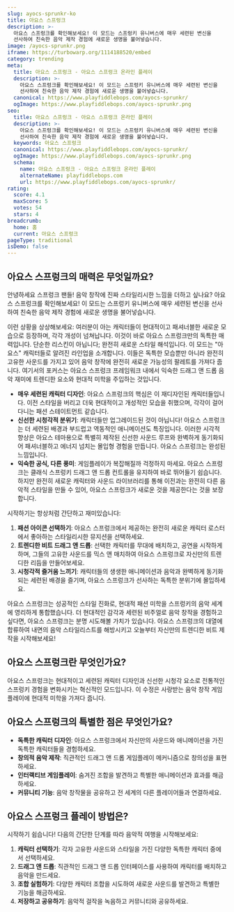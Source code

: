 ```yaml
---
slug: ayocs-sprunkr-ko
title: 아요스 스프렁크
description: >-
  아요스 스프렁크를 확인해보세요! 이 모드는 스프렁키 유니버스에 매우 세련된 변신을 
  선사하여 친숙한 음악 제작 경험에 새로운 생명을 불어넣습니다.
image: /ayocs-sprunkr.png
iframe: https://turbowarp.org/1114188520/embed
category: trending
meta:
  title: 아요스 스프렁크 - 아요스 스프렁크 온라인 플레이
  description: >-
    아요스 스프렁크를 확인해보세요! 이 모드는 스프렁키 유니버스에 매우 세련된 변신을 
    선사하여 친숙한 음악 제작 경험에 새로운 생명을 불어넣습니다.
  canonical: https://www.playfiddlebops.com/ayocs-sprunkr/
  ogImage: https://www.playfiddlebops.com/ayocs-sprunkr.png
seo:
  title: 아요스 스프렁크 - 아요스 스프렁크 온라인 플레이
  description: >-
    아요스 스프렁크를 확인해보세요! 이 모드는 스프렁키 유니버스에 매우 세련된 변신을 
    선사하여 친숙한 음악 제작 경험에 새로운 생명을 불어넣습니다.
  keywords: 아요스 스프렁크
  canonical: https://www.playfiddlebops.com/ayocs-sprunkr/
  ogImage: https://www.playfiddlebops.com/ayocs-sprunkr.png
  schema:
    name: 아요스 스프렁크 - 아요스 스프렁크 온라인 플레이
    alternateName: playfiddlebops.com
    url: https://www.playfiddlebops.com/ayocs-sprunkr/
rating:
  score: 4.1
  maxScore: 5
  votes: 54
  stars: 4
breadcrumb:
  home: 홈
  current: 아요스 스프렁크
pageType: traditional
isDemo: false
---
```


## 아요스 스프렁크의 매력은 무엇일까요?

안녕하세요 스프렁크 팬들! 음악 창작에 진짜 스타일리시한 느낌을 더하고 싶나요? 아요스 스프렁크를 확인해보세요! 이 모드는 스프렁키 유니버스에 매우 세련된 변신을 선사하여 친숙한 음악 제작 경험에 새로운 생명을 불어넣습니다.

이런 상황을 상상해보세요: 여러분이 아는 캐릭터들이 현대적이고 패셔너블한 새로운 모습으로 등장하며, 각각 개성이 넘쳐납니다. 이것이 바로 아요스 스프렁크만의 독특한 매력입니다. 단순한 리스킨이 아닙니다; 완전히 새로운 스타일 해석입니다. 이 모드는 "아요스" 캐릭터들로 알려진 라인업을 소개합니다. 이들은 독특한 모습뿐만 아니라 완전히 고유한 사운드를 가지고 있어 음악 창작에 완전히 새로운 가능성의 팔레트를 가져다 줍니다. 여기서의 포커스는 아요스 스프렁크 프레임워크 내에서 익숙한 드래그 앤 드롭 음악 재미에 트렌디한 요소와 현대적 미학을 주입하는 것입니다.

- **매우 세련된 캐릭터 디자인**: 아요스 스프렁크의 핵심은 이 재디자인된 캐릭터들입니다. 이전 스타일을 버리고 더욱 현대적이고 개성적인 모습을 취했으며, 각각이 걸어다니는 패션 스테이트먼트 같습니다.
- **신선한 시청각적 분위기**: 캐릭터들만 업그레이드된 것이 아닙니다! 아요스 스프렁크는 더 세련된 배경과 부드럽고 역동적인 애니메이션도 특징입니다. 이러한 시각적 향상은 아요스 테마용으로 특별히 제작된 신선한 사운드 루프와 완벽하게 동기화되어 패셔너블하고 에너지 넘치는 몰입형 경험을 만듭니다. 아요스 스프렁크는 완성된 느낌입니다.
- **익숙한 공식, 다른 풍미**: 게임플레이가 복잡해질까 걱정하지 마세요. 아요스 스프렁크는 클래식 스프렁키 드래그 앤 드롭 컨트롤을 유지하여 바로 뛰어들기 쉽습니다. 하지만 완전히 새로운 캐릭터와 사운드 라이브러리를 통해 이전과는 완전히 다른 음악적 스타일을 만들 수 있어, 아요스 스프렁크가 새로운 것을 제공한다는 것을 보장합니다.

시작하기는 항상처럼 간단하고 재미있습니다:

1. **패션 아이콘 선택하기**: 아요스 스프렁크에서 제공하는 완전히 새로운 캐릭터 로스터에서 좋아하는 스타일리시한 뮤지션을 선택하세요.
2. **트렌디한 비트 드래그 앤 드롭**: 선택한 캐릭터를 무대에 배치하고, 공연을 시작하게 하며, 그들의 고유한 사운드를 믹스 앤 매치하여 아요스 스프렁크로 자신만의 트렌디한 리듬을 만들어보세요.
3. **시청각적 즐거움 느끼기**: 캐릭터들의 생생한 애니메이션과 음악과 완벽하게 동기화되는 세련된 배경을 즐기며, 아요스 스프렁크가 선사하는 독특한 분위기에 몰입하세요.

아요스 스프렁크는 성공적인 스타일 진화로, 현대적 패션 미학을 스프렁키의 음악 세계에 영리하게 통합했습니다. 더 현대적인 감각과 세련된 비주얼로 음악 창작을 경험하고 싶다면, 아요스 스프렁크는 분명 시도해볼 가치가 있습니다. 아요스 스프렁크의 대열에 합류하여 내면의 음악 스타일리스트를 해방시키고 오늘부터 자신만의 트렌디한 비트 제작을 시작해보세요!

## 아요스 스프렁크란 무엇인가요?

아요스 스프렁크는 현대적이고 세련된 캐릭터 디자인과 신선한 시청각 요소로 전통적인 스프렁키 경험을 변화시키는 혁신적인 모드입니다. 이 수정은 사랑받는 음악 창작 게임플레이에 현대적 미학을 가져다 줍니다.

## 아요스 스프렁크의 특별한 점은 무엇인가요?

- **독특한 캐릭터 디자인**: 아요스 스프렁크에서 자신만의 사운드와 애니메이션을 가진 독특한 캐릭터들을 경험하세요.
- **창의적 음악 제작**: 직관적인 드래그 앤 드롭 게임플레이 메커니즘으로 창의성을 표현하세요.
- **인터랙티브 게임플레이**: 숨겨진 조합을 발견하고 특별한 애니메이션과 효과를 해금하세요.
- **커뮤니티 기능**: 음악 창작물을 공유하고 전 세계의 다른 플레이어들과 연결하세요.

## 아요스 스프렁크 플레이 방법은?

시작하기 쉽습니다! 다음의 간단한 단계를 따라 음악적 여행을 시작해보세요:

1. **캐릭터 선택하기**: 각자 고유한 사운드와 스타일을 가진 다양한 독특한 캐릭터 중에서 선택하세요.
2. **드래그 앤 드롭**: 직관적인 드래그 앤 드롭 인터페이스를 사용하여 캐릭터를 배치하고 음악을 만드세요.
3. **조합 실험하기**: 다양한 캐릭터 조합을 시도하여 새로운 사운드를 발견하고 특별한 기능을 해금하세요.
4. **저장하고 공유하기**: 음악적 걸작을 녹음하고 커뮤니티와 공유하세요.